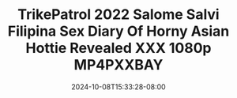--- 
title: "TrikePatrol 2022 Salome Salvi Filipina Sex Diary Of Horny Asian Hottie Revealed XXX 1080p MP4PXXBAY"
description: "streaming bokep TrikePatrol 2022 Salome Salvi Filipina Sex Diary Of Horny Asian Hottie Revealed XXX 1080p MP4PXXBAY full durasi panjang  "
date: 2024-10-08T15:33:28-08:00
file_code: "uexcsldgfp41"
draft: false
cover: "p8tx4v0azsqv0dld.jpg"
tags: ["TrikePatrol", "Salome", "Salvi", "Filipina", "Sex", "Diary", "Horny", "Asian", "Hottie", "Revealed", "XXX", "bokep-indo", "bokep-viral", "bokep-ig"]
length: 2947
fld_id: "1483167"
foldername: "Asian s3x diary Filipina"
categories: ["Asian s3x diary Filipina"]
views: 0
---